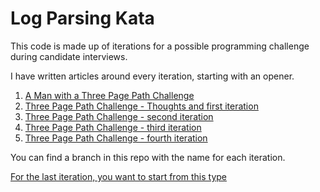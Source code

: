 # Log Parsing Kata

This code is made up of iterations for a possible programming challenge during candidate interviews.

I have written articles around every iteration, starting with an opener.

1. [A Man with a Three Page Path Challenge](https://danielfrost.dk/a-man-with-a-three-page-path-challenge.html)
2. [Three Page Path Challenge - Thoughts and first iteration](https://danielfrost.dk/three-page-path-challenge-first-iteration.html)
3. [Three Page Path Challenge - second iteration](https://danielfrost.dk/three-page-path-challenge-second-iteration.html)
4. [Three Page Path Challenge - third iteration](https://danielfrost.dk/three-page-path-challenge-third-iteration.html)
5. [Three Page Path Challenge - fourth iteration](https://danielfrost.dk/three-page-path-challenge-fourth-iteration.html)

You can find a branch in this repo with the name for each iteration.

[For the last iteration, you want to start from this type](https://github.com/Danielovich/LogParsingKata/blob/thirditeration/logparserkata/PathPatternsAnalyzerTests.cs)
